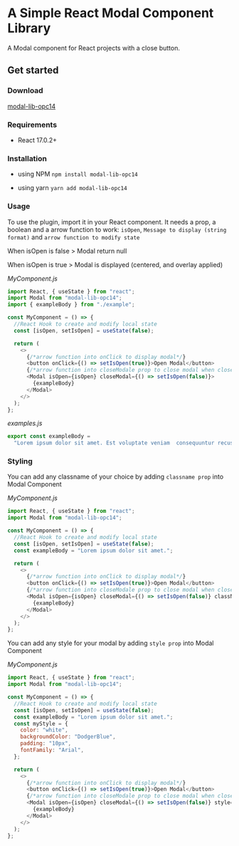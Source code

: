 # A Simple React Modal Component Library

A Modal component for React projects with a close button.

## Get started

### Download

[modal-lib-opc14](https://www.npmjs.com/package/modal-lib-opc14)

### Requirements

- React 17.0.2+

### Installation

- using NPM
  `npm install modal-lib-opc14`

- using yarn
  `yarn add modal-lib-opc14`

### Usage

To use the plugin, import it in your React component.
It needs a prop, a boolean and a arrow function to work: `isOpen`, `Message to display (string format)` and `arrow function to modify state`

When isOpen is false > Modal return null

When isOpen is true > Modal is displayed (centered, and overlay applied)

_MyComponent.js_

```javascript
import React, { useState } from "react";
import Modal from "modal-lib-opc14";
import { exampleBody } from "./example";

const MyComponent = () => {
  //React Hook to create and modify local state
  const [isOpen, setIsOpen] = useState(false);

  return (
    <>
      {/*arrow function into onClick to display modal*/}
      <button onClick={() => setIsOpen(true)}>Open Modal</button>
      {/*arrow function into closeModale prop to close modal when close button is clicked*/}
      <Modal isOpen={isOpen} closeModal={() => setIsOpen(false)}>
        {exampleBody}
      </Modal>
    </>
  );
};
```

_examples.js_

```javascript
export const exampleBody =
  "Lorem ipsum dolor sit amet. Est voluptate veniam  consequuntur recusandae vel eius tempore in rerum quidem et incidunt dolores. Est quasi asperiores quo consequatur ullam et nisi praesentium aut consequatur Quis aut deserunt corporis. Aut harum iusto non autem inventore ab voluptatem provident a dolor atque aut quia asperiores id possimus minima. Et Quis assumenda et ipsa provident est quia blanditiis eum Quis temporibus rem atque rerum qui perspiciatis omnis. Ut modi delectus et veritatis omnis 33 perspiciatis! Rem internos fuga aut veritatis dignissimos et consequatur laudantium ut galisum voluptatum aut sint quia. Eum enim provident ex quaerat nesciunt id neque asperiores! Eum corporis corporis sit dolores numquam aut rerum eius non minus voluptatem vel dolore ullam ab suscipit quidem et placeat dignissimos. Eum illum repellat eum quod accusamus sit aliquid quia eum voluptate repellat qui quia quis sit suscipit quia sit fuga velit.";
```

### Styling

You can add any classname of your choice by adding `classname prop` into Modal Component

_MyComponent.js_

```javascript
import React, { useState } from "react";
import Modal from "modal-lib-opc14";

const MyComponent = () => {
  //React Hook to create and modify local state
  const [isOpen, setIsOpen] = useState(false);
  const exampleBody = "Lorem ipsum dolor sit amet.";

  return (
    <>
      {/*arrow function into onClick to display modal*/}
      <button onClick={() => setIsOpen(true)}>Open Modal</button>
      {/*arrow function into closeModale prop to close modal when close button is clicked*/}
      <Modal isOpen={isOpen} closeModal={() => setIsOpen(false)} className="className01">
        {exampleBody}
      </Modal>
    </>
  );
};
```

You can add any style for your modal by adding `style prop` into Modal Component

_MyComponent.js_

```javascript
import React, { useState } from "react";
import Modal from "modal-lib-opc14";

const MyComponent = () => {
  //React Hook to create and modify local state
  const [isOpen, setIsOpen] = useState(false);
  const exampleBody = "Lorem ipsum dolor sit amet.";
  const myStyle = {
    color: "white",
    backgroundColor: "DodgerBlue",
    padding: "10px",
    fontFamily: "Arial",
  };

  return (
    <>
      {/*arrow function into onClick to display modal*/}
      <button onClick={() => setIsOpen(true)}>Open Modal</button>
      {/*arrow function into closeModale prop to close modal when close button is clicked*/}
      <Modal isOpen={isOpen} closeModal={() => setIsOpen(false)} style={myStyle}>
        {exampleBody}
      </Modal>
    </>
  );
};
```
